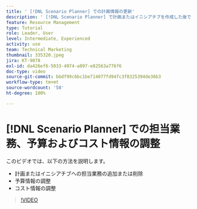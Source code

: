 ```yaml
---
title: ' [!DNL Scenario Planner] での計画情報の更新'
description: ' [!DNL Scenario Planner] で計画またはイニシアチブを作成した後で、担当業務、予算またはコスト情報を変更または更新する方法を説明します。'
feature: Resource Management
type: Tutorial
role: Leader, User
level: Intermediate, Experienced
activity: use
team: Technical Marketing
thumbnail: 335320.jpeg
jira: KT-9078
exl-id: da426ef6-5033-4974-a897-e82563a776f6
doc-type: video
source-git-commit: bbdf99c6bc1be714077fd94fc3f8325394de36b3
workflow-type: tm+mt
source-wordcount: '58'
ht-degree: 100%

---
```


# [!DNL Scenario Planner] での担当業務、予算およびコスト情報の調整

このビデオでは、以下の方法を説明します。

* 計画またはイニシアチブへの担当業務の追加または削除
* 予算情報の調整
* コスト情報の調整

>[!VIDEO](https://video.tv.adobe.com/v/335320/?quality=12&learn=on&enablevpops=1)
